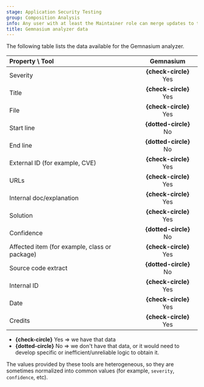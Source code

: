 ```yaml
---
stage: Application Security Testing
group: Composition Analysis
info: Any user with at least the Maintainer role can merge updates to this content. For details, see https://docs.gitlab.com/ee/development/development_processes.html#development-guidelines-review.
title: Gemnasium analyzer data
---
```


The following table lists the data available for the Gemnasium analyzer.

| Property \ Tool                               | Gemnasium |
|:----------------------------------------------|:---------:|
| Severity                                      | **{check-circle}** Yes |
| Title                                         | **{check-circle}** Yes |
| File                                          | **{check-circle}** Yes |
| Start line                                    | **{dotted-circle}** No |
| End line                                      | **{dotted-circle}** No |
| External ID (for example, CVE)                | **{check-circle}** Yes |
| URLs                                          | **{check-circle}** Yes |
| Internal doc/explanation                      | **{check-circle}** Yes |
| Solution                                      | **{check-circle}** Yes |
| Confidence                                    | **{dotted-circle}** No |
| Affected item (for example, class or package) | **{check-circle}** Yes |
| Source code extract                           | **{dotted-circle}** No |
| Internal ID                                   | **{check-circle}** Yes |
| Date                                          | **{check-circle}** Yes |
| Credits                                       | **{check-circle}** Yes |

- **{check-circle}** Yes => we have that data
- **{dotted-circle}** No => we don't have that data, or it would need to develop specific or inefficient/unreliable logic to obtain it.

The values provided by these tools are heterogeneous, so they are sometimes normalized into common
values (for example, `severity`, `confidence`, etc).
